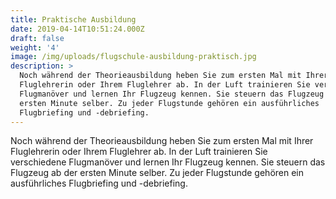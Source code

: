```yaml
---
title: Praktische Ausbildung
date: 2019-04-14T10:51:24.000Z
draft: false
weight: '4'
image: /img/uploads/flugschule-ausbildung-praktisch.jpg
description: >
  Noch während der Theorieausbildung heben Sie zum ersten Mal mit Ihrer
  Fluglehrerin oder Ihrem Fluglehrer ab. In der Luft trainieren Sie verschiedene
  Flugmanöver und lernen Ihr Flugzeug kennen. Sie steuern das Flugzeug ab der
  ersten Minute selber. Zu jeder Flugstunde gehören ein ausführliches
  Flugbriefing und -debriefing.
---
```

Noch während der Theorieausbildung heben Sie zum ersten Mal mit Ihrer Fluglehrerin oder Ihrem Fluglehrer ab. In der Luft trainieren Sie verschiedene Flugmanöver und lernen Ihr Flugzeug kennen. Sie steuern das Flugzeug ab der ersten Minute selber. Zu jeder Flugstunde gehören ein ausführliches Flugbriefing und -debriefing.
